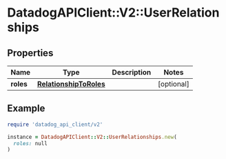 # DatadogAPIClient::V2::UserRelationships

## Properties

| Name | Type | Description | Notes |
| ---- | ---- | ----------- | ----- |
| **roles** | [**RelationshipToRoles**](RelationshipToRoles.md) |  | [optional] |

## Example

```ruby
require 'datadog_api_client/v2'

instance = DatadogAPIClient::V2::UserRelationships.new(
  roles: null
)
```

